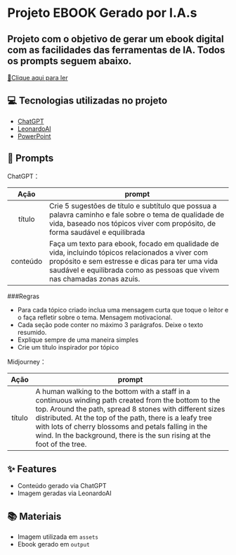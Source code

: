 # Projeto EBOOK Gerado por I.A.s

## Projeto com o objetivo de gerar um ebook digital com as facilidades das ferramentas de IA. Todos os prompts seguem abaixo.

<a href="https://github.com/lilianetsukamoto/prompts-recipe-to-create-a-ebook/blob/main/output/Ebook%20Caminho%20para%20o%20Bem-estar.pdf" title="View PDF now"> 📕Clique aqui para ler</a>

## 💻 Tecnologias utilizadas no projeto

- [ChatGPT](https://chat.openai.com/) 
- [LeonardoAI](https://leonardo.ai/)
- [PowerPoint](https://www.microsoft.com/en/microsoft-365/powerpoint)

## 🧠 Prompts

ChatGPT：

|   Ação   | prompt                                                                                                                                                                                                                                                                         |
| :------: | ------------------------------------------------------------------------------------------------------------------------------------------------------------------------------------------------------------------------------------------------------------------------------ |
|  título  | Crie 5 sugestões de título e subtítulo que possua a palavra caminho e fale sobre o tema de qualidade de vida, baseado nos tópicos viver com propósito, de forma saudável e equilibrada                                                        |
| conteúdo | Faça um texto para ebook, focado em qualidade de vida, incluindo tópicos relacionados a viver com propósito e sem estresse e dicas para ter uma vida saudável e equilibrada como as pessoas que vivem nas chamadas zonas azuis. |

###Regras
- Para cada tópico criado inclua uma mensagem curta que toque o leitor e o faça refletir sobre o tema. Mensagem motivacional.
- Cada seção pode conter no máximo 3 parágrafos. Deixe o texto resumido.
- Explique sempre de uma maneira simples 
- Crie um título inspirador por tópico

Midjourney：

|  Ação  | prompt                                                                                 |
| :----: | -------------------------------------------------------------------------------------- |
| título | A human walking to the bottom with a staff in a continuous winding path created from the bottom to the top. Around the path, spread 8 stones with different sizes distributed. At the top of the path, there is a leafy tree with lots of cherry blossoms and petals falling in the wind. In the background, there is the sun rising at the foot of the tree. |

## ✨ Features

- Conteúdo gerado via ChatGPT
- Imagem geradas via LeonardoAI

## 📚 Materiais

- Imagem utilizada em `assets`
- Ebook gerado em `output`
